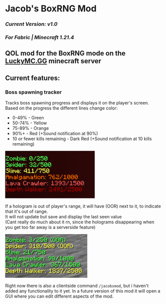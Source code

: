 # Jacob's BoxRNG Mod
### *Current Version: v1.0*
### *For Fabric | Minecraft 1.21.4*
## QOL mod for the BoxRNG mode on the [LuckyMC.GG](https://discord.gg/JMq3QcdnVc) minecraft server
## Current features:
### Boss spawning tracker
Tracks boss spawning progress and displays it on the player's screen.  
Based on the progress the different lines change color:  
 - 0-49% - Green
 - 50-74% - Yellow
 - 75-89% - Orange
 - 90%+ - Red (+Sound notification at 90%)
 - 10 or fewer kills remaining - Dark Red (+Sound notification at 10 kills remaining)

![](/assets/screenshots/progress-color.png)

If a hologram is out of player's range, it will have (OOR) next to it, to indicate that it's out of range.  
It will not update but save and display the last seen value  
(Cant really do much about it rn, since the holograms disappearing when you get too far away is a serverside feature)

![](/assets/screenshots/out-of-range.png)

Right now there is also a clientside command `/jacobsmod`, but i haven't added any functionality to it yet. In a future
version of this mod it will open a GUI where you can edit different aspects of the mod.